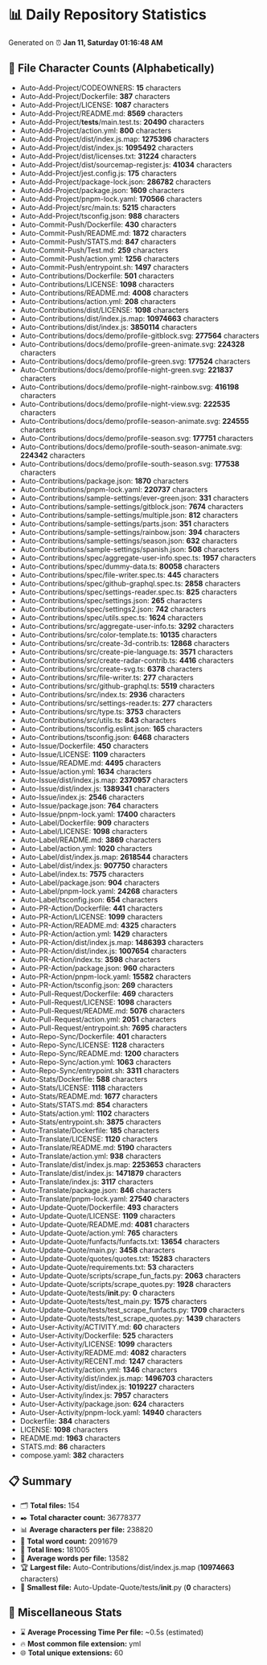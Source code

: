 # 📊 Daily Repository Statistics
Generated on ⏰ **Jan 11, Saturday 01:16:48 AM**

## 📂 File Character Counts (Alphabetically)
- Auto-Add-Project/CODEOWNERS: **15** characters
- Auto-Add-Project/Dockerfile: **387** characters
- Auto-Add-Project/LICENSE: **1087** characters
- Auto-Add-Project/README.md: **8569** characters
- Auto-Add-Project/__tests__/main.test.ts: **20490** characters
- Auto-Add-Project/action.yml: **800** characters
- Auto-Add-Project/dist/index.js.map: **1275396** characters
- Auto-Add-Project/dist/index.js: **1095492** characters
- Auto-Add-Project/dist/licenses.txt: **31224** characters
- Auto-Add-Project/dist/sourcemap-register.js: **41034** characters
- Auto-Add-Project/jest.config.js: **175** characters
- Auto-Add-Project/package-lock.json: **286782** characters
- Auto-Add-Project/package.json: **1609** characters
- Auto-Add-Project/pnpm-lock.yaml: **170566** characters
- Auto-Add-Project/src/main.ts: **5215** characters
- Auto-Add-Project/tsconfig.json: **988** characters
- Auto-Commit-Push/Dockerfile: **430** characters
- Auto-Commit-Push/README.md: **1872** characters
- Auto-Commit-Push/STATS.md: **847** characters
- Auto-Commit-Push/Test.md: **259** characters
- Auto-Commit-Push/action.yml: **1256** characters
- Auto-Commit-Push/entrypoint.sh: **1497** characters
- Auto-Contributions/Dockerfile: **501** characters
- Auto-Contributions/LICENSE: **1098** characters
- Auto-Contributions/README.md: **4008** characters
- Auto-Contributions/action.yml: **208** characters
- Auto-Contributions/dist/LICENSE: **1098** characters
- Auto-Contributions/dist/index.js.map: **10974663** characters
- Auto-Contributions/dist/index.js: **3850114** characters
- Auto-Contributions/docs/demo/profile-gitblock.svg: **277564** characters
- Auto-Contributions/docs/demo/profile-green-animate.svg: **224328** characters
- Auto-Contributions/docs/demo/profile-green.svg: **177524** characters
- Auto-Contributions/docs/demo/profile-night-green.svg: **221837** characters
- Auto-Contributions/docs/demo/profile-night-rainbow.svg: **416198** characters
- Auto-Contributions/docs/demo/profile-night-view.svg: **222535** characters
- Auto-Contributions/docs/demo/profile-season-animate.svg: **224555** characters
- Auto-Contributions/docs/demo/profile-season.svg: **177751** characters
- Auto-Contributions/docs/demo/profile-south-season-animate.svg: **224342** characters
- Auto-Contributions/docs/demo/profile-south-season.svg: **177538** characters
- Auto-Contributions/package.json: **1870** characters
- Auto-Contributions/pnpm-lock.yaml: **220737** characters
- Auto-Contributions/sample-settings/ever-green.json: **331** characters
- Auto-Contributions/sample-settings/gitblock.json: **7674** characters
- Auto-Contributions/sample-settings/multiple.json: **812** characters
- Auto-Contributions/sample-settings/parts.json: **351** characters
- Auto-Contributions/sample-settings/rainbow.json: **394** characters
- Auto-Contributions/sample-settings/season.json: **632** characters
- Auto-Contributions/sample-settings/spanish.json: **508** characters
- Auto-Contributions/spec/aggregate-user-info.spec.ts: **1957** characters
- Auto-Contributions/spec/dummy-data.ts: **80058** characters
- Auto-Contributions/spec/file-writer.spec.ts: **445** characters
- Auto-Contributions/spec/github-graphql.spec.ts: **2858** characters
- Auto-Contributions/spec/settings-reader.spec.ts: **825** characters
- Auto-Contributions/spec/settings.json: **265** characters
- Auto-Contributions/spec/settings2.json: **742** characters
- Auto-Contributions/spec/utils.spec.ts: **1624** characters
- Auto-Contributions/src/aggregate-user-info.ts: **3292** characters
- Auto-Contributions/src/color-template.ts: **10135** characters
- Auto-Contributions/src/create-3d-contrib.ts: **12868** characters
- Auto-Contributions/src/create-pie-language.ts: **3571** characters
- Auto-Contributions/src/create-radar-contrib.ts: **4416** characters
- Auto-Contributions/src/create-svg.ts: **6378** characters
- Auto-Contributions/src/file-writer.ts: **277** characters
- Auto-Contributions/src/github-graphql.ts: **5519** characters
- Auto-Contributions/src/index.ts: **2936** characters
- Auto-Contributions/src/settings-reader.ts: **277** characters
- Auto-Contributions/src/type.ts: **3753** characters
- Auto-Contributions/src/utils.ts: **843** characters
- Auto-Contributions/tsconfig.eslint.json: **165** characters
- Auto-Contributions/tsconfig.json: **6468** characters
- Auto-Issue/Dockerfile: **450** characters
- Auto-Issue/LICENSE: **1109** characters
- Auto-Issue/README.md: **4495** characters
- Auto-Issue/action.yml: **1634** characters
- Auto-Issue/dist/index.js.map: **2370957** characters
- Auto-Issue/dist/index.js: **1389341** characters
- Auto-Issue/index.js: **2546** characters
- Auto-Issue/package.json: **764** characters
- Auto-Issue/pnpm-lock.yaml: **17400** characters
- Auto-Label/Dockerfile: **909** characters
- Auto-Label/LICENSE: **1098** characters
- Auto-Label/README.md: **3869** characters
- Auto-Label/action.yml: **1020** characters
- Auto-Label/dist/index.js.map: **2618544** characters
- Auto-Label/dist/index.js: **907750** characters
- Auto-Label/index.ts: **7575** characters
- Auto-Label/package.json: **904** characters
- Auto-Label/pnpm-lock.yaml: **24268** characters
- Auto-Label/tsconfig.json: **654** characters
- Auto-PR-Action/Dockerfile: **441** characters
- Auto-PR-Action/LICENSE: **1099** characters
- Auto-PR-Action/README.md: **4325** characters
- Auto-PR-Action/action.yml: **1429** characters
- Auto-PR-Action/dist/index.js.map: **1486393** characters
- Auto-PR-Action/dist/index.js: **1007654** characters
- Auto-PR-Action/index.ts: **3598** characters
- Auto-PR-Action/package.json: **960** characters
- Auto-PR-Action/pnpm-lock.yaml: **15582** characters
- Auto-PR-Action/tsconfig.json: **269** characters
- Auto-Pull-Request/Dockerfile: **469** characters
- Auto-Pull-Request/LICENSE: **1098** characters
- Auto-Pull-Request/README.md: **5076** characters
- Auto-Pull-Request/action.yml: **2051** characters
- Auto-Pull-Request/entrypoint.sh: **7695** characters
- Auto-Repo-Sync/Dockerfile: **401** characters
- Auto-Repo-Sync/LICENSE: **1128** characters
- Auto-Repo-Sync/README.md: **1200** characters
- Auto-Repo-Sync/action.yml: **1063** characters
- Auto-Repo-Sync/entrypoint.sh: **3311** characters
- Auto-Stats/Dockerfile: **588** characters
- Auto-Stats/LICENSE: **1118** characters
- Auto-Stats/README.md: **1677** characters
- Auto-Stats/STATS.md: **854** characters
- Auto-Stats/action.yml: **1102** characters
- Auto-Stats/entrypoint.sh: **3875** characters
- Auto-Translate/Dockerfile: **185** characters
- Auto-Translate/LICENSE: **1120** characters
- Auto-Translate/README.md: **5190** characters
- Auto-Translate/action.yml: **938** characters
- Auto-Translate/dist/index.js.map: **2253653** characters
- Auto-Translate/dist/index.js: **1471879** characters
- Auto-Translate/index.js: **3117** characters
- Auto-Translate/package.json: **846** characters
- Auto-Translate/pnpm-lock.yaml: **27540** characters
- Auto-Update-Quote/Dockerfile: **493** characters
- Auto-Update-Quote/LICENSE: **1109** characters
- Auto-Update-Quote/README.md: **4081** characters
- Auto-Update-Quote/action.yml: **765** characters
- Auto-Update-Quote/funfacts/funfacts.txt: **13654** characters
- Auto-Update-Quote/main.py: **3458** characters
- Auto-Update-Quote/quotes/quotes.txt: **15283** characters
- Auto-Update-Quote/requirements.txt: **53** characters
- Auto-Update-Quote/scripts/scrape_fun_facts.py: **2063** characters
- Auto-Update-Quote/scripts/scrape_quotes.py: **1928** characters
- Auto-Update-Quote/tests/__init__.py: **0** characters
- Auto-Update-Quote/tests/test_main.py: **1575** characters
- Auto-Update-Quote/tests/test_scrape_funfacts.py: **1709** characters
- Auto-Update-Quote/tests/test_scrape_quotes.py: **1439** characters
- Auto-User-Activity/ACTIVITY.md: **60** characters
- Auto-User-Activity/Dockerfile: **525** characters
- Auto-User-Activity/LICENSE: **1099** characters
- Auto-User-Activity/README.md: **4082** characters
- Auto-User-Activity/RECENT.md: **1247** characters
- Auto-User-Activity/action.yml: **1346** characters
- Auto-User-Activity/dist/index.js.map: **1496703** characters
- Auto-User-Activity/dist/index.js: **1019227** characters
- Auto-User-Activity/index.js: **7957** characters
- Auto-User-Activity/package.json: **624** characters
- Auto-User-Activity/pnpm-lock.yaml: **14940** characters
- Dockerfile: **384** characters
- LICENSE: **1098** characters
- README.md: **1963** characters
- STATS.md: **86** characters
- compose.yaml: **382** characters

## 📋 Summary
- 🗂️ **Total files:** 154
- ✒️ **Total character count:** 36778377
- 📊 **Average characters per file:** 238820
- 📝 **Total word count:** 2091679
- 🧾 **Total lines:** 181005
- 📐 **Average words per file:** 13582
- 🏆 **Largest file:** Auto-Contributions/dist/index.js.map (**10974663** characters)
- 🥉 **Smallest file:** Auto-Update-Quote/tests/__init__.py (**0** characters)

## 🌟 Miscellaneous Stats
- ⌛ **Average Processing Time Per file:** ~0.5s (estimated)
- 🔥 **Most common file extension:** yml
- 🌐 **Total unique extensions:** 60
